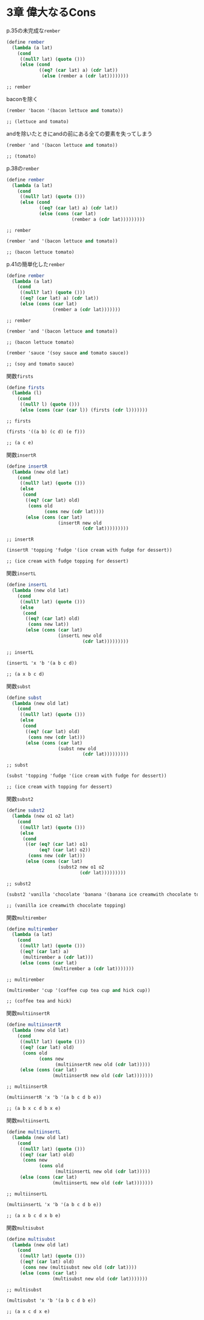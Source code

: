 
# 3章 偉大なるCons

p.35の未完成な`rember`

``` scm
(define rember
  (lambda (a lat)
    (cond
     ((null? lat) (quote ()))
     (else (cond
            ((eq? (car lat) a) (cdr lat))
             (else (rember a (cdr lat))))))))
```

    ;; rember

baconを除く

``` scm
(rember 'bacon '(bacon lettuce and tomato))
```

    ;; (lettuce and tomato)

andを除いたときにandの前にある全ての要素を失ってしまう

``` scm
(rember 'and '(bacon lettuce and tomato))
```

    ;; (tomato)

p.38の`rember`

``` scm
(define rember
  (lambda (a lat)
    (cond
     ((null? lat) (quote ()))
     (else (cond
            ((eq? (car lat) a) (cdr lat))
            (else (cons (car lat)
                        (rember a (cdr lat)))))))))
```

    ;; rember

``` scm
(rember 'and '(bacon lettuce and tomato))
```

    ;; (bacon lettuce tomato)

p.41の簡単化した`rember`

``` scm
(define rember
  (lambda (a lat)
    (cond
     ((null? lat) (quote ()))
     ((eq? (car lat) a) (cdr lat))
     (else (cons (car lat)
                 (rember a (cdr lat)))))))
```

    ;; rember

``` scm
(rember 'and '(bacon lettuce and tomato))
```

    ;; (bacon lettuce tomato)

``` scm
(rember 'sauce '(soy sauce and tomato sauce))
```

    ;; (soy and tomato sauce)

関数`firsts`

``` scm
(define firsts
  (lambda (l)
    (cond
     ((null? l) (quote ()))
     (else (cons (car (car l)) (firsts (cdr l)))))))
```

    ;; firsts

``` scm
(firsts '((a b) (c d) (e f)))
```

    ;; (a c e)

関数`insertR`

``` scm
(define insertR
  (lambda (new old lat)
    (cond
     ((null? lat) (quote ()))
     (else
      (cond
       ((eq? (car lat) old)
        (cons old
              (cons new (cdr lat))))
       (else (cons (car lat)
                   (insertR new old
                            (cdr lat)))))))))
```

    ;; insertR

``` scm
(insertR 'topping 'fudge '(ice cream with fudge for dessert))
```

    ;; (ice cream with fudge topping for dessert)

関数`insertL`

``` scm
(define insertL
  (lambda (new old lat)
    (cond
     ((null? lat) (quote ()))
     (else
      (cond
       ((eq? (car lat) old)
        (cons new lat))
       (else (cons (car lat)
                   (insertL new old
                            (cdr lat)))))))))
```

    ;; insertL

``` scm
(insertL 'x 'b '(a b c d))
```

    ;; (a x b c d)

関数`subst`

``` scm
(define subst
  (lambda (new old lat)
    (cond
     ((null? lat) (quote ()))
     (else
      (cond
       ((eq? (car lat) old)
        (cons new (cdr lat)))
       (else (cons (car lat)
                   (subst new old
                            (cdr lat)))))))))
```

    ;; subst

``` scm
(subst 'topping 'fudge '(ice cream with fudge for dessert))
```

    ;; (ice cream with topping for dessert)

関数`subst2`

``` scm
(define subst2
  (lambda (new o1 o2 lat)
    (cond
     ((null? lat) (quote ()))
     (else
      (cond
       ((or (eq? (car lat) o1)
            (eq? (car lat) o2))
        (cons new (cdr lat)))
       (else (cons (car lat)
                   (subst2 new o1 o2
                           (cdr lat)))))))))
```

    ;; subst2

``` scm
(subst2 'vanilla 'chocolate 'banana '(banana ice creamwith chocolate topping))
```

    ;; (vanilla ice creamwith chocolate topping)

関数`multirember`

``` scm
(define multirember
  (lambda (a lat)
    (cond
     ((null? lat) (quote ()))
     ((eq? (car lat) a)
      (multirember a (cdr lat)))
     (else (cons (car lat)
                 (multirember a (cdr lat)))))))
```

    ;; multirember

``` scm
(multirember 'cup '(coffee cup tea cup and hick cup))
```

    ;; (coffee tea and hick)

関数`multiinsertR`

``` scm
(define multiinsertR
  (lambda (new old lat)
    (cond
     ((null? lat) (quote ()))
     ((eq? (car lat) old)
      (cons old
            (cons new
                  (multiinsertR new old (cdr lat)))))
     (else (cons (car lat)
                 (multiinsertR new old (cdr lat)))))))
```

    ;; multiinsertR

``` scm
(multiinsertR 'x 'b '(a b c d b e))
```

    ;; (a b x c d b x e)

関数`multiinsertL`

``` scm
(define multiinsertL
  (lambda (new old lat)
    (cond
     ((null? lat) (quote ()))
     ((eq? (car lat) old)
      (cons new
            (cons old
                  (multiinsertL new old (cdr lat)))))
     (else (cons (car lat)
                 (multiinsertL new old (cdr lat)))))))
```

    ;; multiinsertL

``` scm
(multiinsertL 'x 'b '(a b c d b e))
```

    ;; (a x b c d x b e)

関数`multisubst`

``` scm
(define multisubst
  (lambda (new old lat)
    (cond
     ((null? lat) (quote ()))
     ((eq? (car lat) old)
      (cons new (multisubst new old (cdr lat))))
     (else (cons (car lat)
                 (multisubst new old (cdr lat)))))))
```

    ;; multisubst

``` scm
(multisubst 'x 'b '(a b c d b e))
```

    ;; (a x c d x e)
